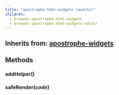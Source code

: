 ```yaml
---
title: "apostrophe-html-widgets (module)"
children:
  - browser-apostrophe-html-widgets
  - browser-apostrophe-html-widgets-editor
---
```

## Inherits from: [apostrophe-widgets](../apostrophe-widgets/index.html)

## Methods
### addHelper()

### safeRender(*code*)


